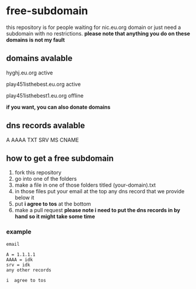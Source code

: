 # free-subdomain

this repository is for people waiting for nic.eu.org domain or just need a subdomain with no restrictions. **please note that anything you do on these domains is not my fault**

## domains avalable

hyghj.eu.org
active

play451isthebest.eu.org
active

play451isthebest1.eu.org
offline

**if you want, you can also donate domains**
## dns records avalable
A
AAAA
TXT
SRV
MS
CNAME

## how to get a free subdomain
1. fork this repository
2. go into one of the folders
3. make a file in one of those folders titled (your-domain).txt
4. in those files put your email at the top any dns record that we provide below it
5. put **i agree to tos** at the bottom
6. make a pull request
**please note i need to put the dns records in by hand so it might take some time**

### example
```
email

A = 1.1.1.1
AAAA = idk
srv = idk
any other records

i  agree to tos
```

